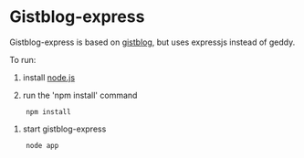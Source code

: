 Gistblog-express
================

Gistblog-express is based on [gistblog](https://github.com/liammclennan/gistblog), but uses expressjs instead of geddy.

To run:

1. install [node.js](https://github.com/joyent/node/wiki/Installation)

1. run the 'npm install' command

```cli
    npm install
```    

1. start gistblog-express

```
    node app
```